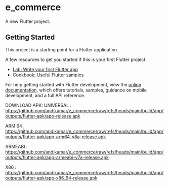 # e_commerce

A new Flutter project.

## Getting Started

This project is a starting point for a Flutter application.

A few resources to get you started if this is your first Flutter project:

- [Lab: Write your first Flutter app](https://docs.flutter.dev/get-started/codelab)
- [Cookbook: Useful Flutter samples](https://docs.flutter.dev/cookbook)

For help getting started with Flutter development, view the
[online documentation](https://docs.flutter.dev/), which offers tutorials,
samples, guidance on mobile development, and a full API reference.


DOWNLOAD APK:
UNIVERSAL : https://github.com/andikamar/e_commerce/raw/refs/heads/main/build/app/outputs/flutter-apk/app-release.apk

ARM 64 ; https://github.com/andikamar/e_commerce/raw/refs/heads/main/build/app/outputs/flutter-apk/app-arm64-v8a-release.apk

ARMEABI : https://github.com/andikamar/e_commerce/raw/refs/heads/main/build/app/outputs/flutter-apk/app-armeabi-v7a-release.apk

X86 : https://github.com/andikamar/e_commerce/raw/refs/heads/main/build/app/outputs/flutter-apk/app-x86_64-release.apk
